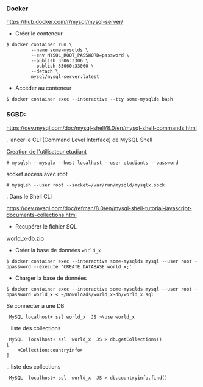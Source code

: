 ### Docker

https://hub.docker.com/r/mysql/mysql-server/

* Créer le conteneur

```
$ docker container run \
         --name some-mysqlds \
         --env MYSQL_ROOT_PASSWORD=password \
         --publish 3306:3306 \
         --publish 33060:33060 \
         --detach \
         mysql/mysql-server:latest
```

* Accéder au conteneur

```
$ docker container exec --interactive --tty some-mysqlds bash
```

### SGBD:

https://dev.mysql.com/doc/mysql-shell/8.0/en/mysql-shell-commands.html

. lancer le CLI (Command Level Interface) de MySQL Shell


[Creation de l'utilisateur etudiant](MySQL.md#one-tous-les-ip)

```
# mysqlsh --mysqlx --host localhost --user etudiants --password
```

socket access avec root

```
# mysqlsh --user root --socket=/var/run/mysqld/mysqlx.sock
```


. Dans le Shell CLI

https://dev.mysql.com/doc/refman/8.0/en/mysql-shell-tutorial-javascript-documents-collections.html

* Recupérer le fichier SQL

[world_x-db.zip](http://downloads.mysql.com/docs/world_x-db.zip)

* Créer la base de données `world_x`

```
$ docker container exec --interactive some-mysqlds mysql --user root -ppassword --execute 'CREATE DATABASE world_x;'
```

* Charger la base de données

```
$ docker container exec --interactive some-mysqlds mysql --user root -ppassword world_x < ~/Downloads/world_x-db/world_x.sql
```

Se connecter a une DB

```
 MySQL localhost+ ssl world_x  JS >\use world_x
```

.. liste des collections

```
 MySQL  localhost+ ssl  world_x  JS > db.getCollections()
[
    <Collection:countryinfo>
]
```


.. liste des collections

```
 MySQL  localhost+ ssl  world_x  JS > db.countryinfo.find()
```
